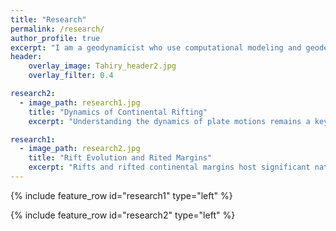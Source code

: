 ```yaml
---
title: "Research"
permalink: /research/
author_profile: true
excerpt: "I am a geodynamicist who use computational modeling and geodetic observation to help us understand how the Earth's lithosphere/crust deform."
header:
    overlay_image: Tahiry_header2.jpg
    overlay_filter: 0.4

research2:
  - image_path: research1.jpg
    title: "Dynamics of Continental Rifting"
    excerpt: "Understanding the dynamics of plate motions remains a key challenge in geosciences. It is well established that there are 3 main far-field forces that drive plate motions (1) lithospheric buoyancy forces arising from lateral gradients of gravitational potential energy (GPE) in the lithosphere; (2) mantle tractions or basal drag that arise from viscous coupling between the lithosphere and convective motions within Earth's mantle; and (3)  slab pull forces that arise from the net pull of slabs descending into the mantle. Over the past few decades, geodetic and paleomagnetic observations have been extensively used to infer plate motions (kinematic), while seismic anisotropy (SKS splitting) observations have been used to infer mantle dynamics. Understanding the dynamics of plate motions remains a key challenge in geosciences."

research1:
  - image_path: research2.jpg
    title: "Rift Evolution and Rited Margins"
    excerpt: "Rifts and rifted continental margins host significant natural resources, such as groundwater and geothermal energy, but the distribution of those resources depends on the rift evolution which in turns is controlled various geological factors. I investigate how preexisting fabrics and inherited structures influenced the present-day rift architecture of the obliquely-rifted Margin in SE Brazil, particularly, the Campos and Santos Basins. To tackle this question, I use time-dependent 3D simulation of continental rifting coupled with landscape evolution model, from initial stage to breakup, of the SE Brazil Margin by incorporating geologic information from plate reconstruction. This state-of-the-art modeling has very high-resolution (< 300 meters)  with up to 400 millions of degrees of freedom (solved on ~1000 of cores) and it is also a 3D rifting model that achieve continental break-up. Results, including active and non-active faults, surface topography, lithospheric/crustal thickness, and surface heat flow, are compared to first order observations and interpreted in terms of the context of two phase rifting (slow orthogonal and fast oblique extension)  in order to shed new light on the dynamics of normal fault networks in space and time."
---
```


{% include feature_row id="research1" type="left" %}

{% include feature_row id="research2" type="left" %}
